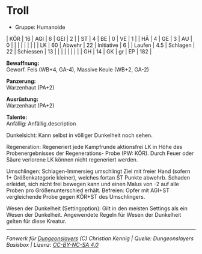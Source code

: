# Troll  
- Gruppe: Humanoide  

| KÖR    | 16  | AGI      | 6  | GEI        | 2   |
| ST     | 4   | BE       | 0  | VE         | 1   |
| HÄ     | 4   | GE       | 3  | AU         | 0   |
|        |     |          |    |            |     |
| LK     | 60  | Abwehr   | 22 | Initiative | 6   |
| Laufen | 4.5 | Schlagen | 22 | Schiessen  | 13  |
|        |     |          |    |            |     |
| GH     | 14  | GK       | gr | EP         | 182 |


**Bewaffnung:**  
Geworf. Fels (WB+4, GA-4), Massive Keule (WB+2, GA-2)

**Panzerung:**  
Warzenhaut (PA+2)

**Ausrüstung:**  
Warzenhaut (PA+2)

**Talente:**  
Anfällig: Anfällig.description

Dunkelsicht: Kann selbst in völliger Dunkelheit noch sehen.

Regeneration: Regeneriert jede Kampfrunde aktionsfrei LK in Höhe des Probenergebnisses der Regenerations- Probe (PW: KÖR). Durch Feuer oder Säure verlorene LK können nicht regeneriert werden.

Umschlingen: Schlagen-Immersieg umschlingt Ziel mit freier Hand (sofern 1+ Größenkategorie kleiner), welches fortan ST Punkte abwehrb. Schaden erleidet, sich nicht frei bewegen kann und einen Malus von -2 auf alle Proben pro Größenunterschied erhält. Befreien: Opfer mit AGI+ST vergleichende Probe gegen KÖR+ST des Umschlingers.

Wesen der Dunkelheit (Settingoption): Gilt in den meisten Settings als ein Wesen der Dunkelheit. Angewendete Regeln für Wesen der Dunkelheit gelten für diese Kreatur.





___
*Fanwerk für [Dungeonslayers](https://www.dungeonslayers.net/) (C) Christian Kennig | Quelle: Dungeonslayers Basisbox | Lizenz: [CC-BY-NC-SA 4.0](https://creativecommons.org/licenses/by-nc-sa/4.0/deed.de)*